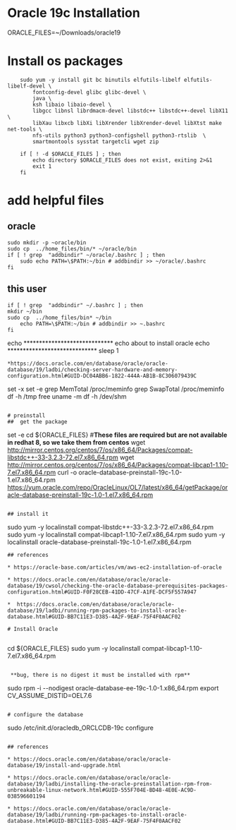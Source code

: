 # Oracle 19c Installation
ORACLE_FILES=~/Downloads/oracle19
# Install os packages

~~~
    sudo yum -y install git bc binutils elfutils-libelf elfutils-libelf-devel \
        fontconfig-devel glibc glibc-devel \
        java \
        ksh libaio libaio-devel \
        libgcc libnsl librdmacm-devel libstdc++ libstdc++-devel libX11 \
        libXau libxcb libXi libXrender libXrender-devel libXtst make net-tools \
        nfs-utils python3 python3-configshell python3-rtslib  \
        smartmontools sysstat targetcli wget zip 

    if [ ! -d $ORACLE_FILES ] ; then
        echo directory $ORACLE_FILES does not exist, exiting 2>&1
        exit 1
    fi 
~~~

# add helpful files

## oracle 
~~~
sudo mkdir -p ~oracle/bin
sudo cp  ../home_files/bin/* ~/oracle/bin
if [ ! grep  "addbindir" ~/oracle/.bashrc ] ; then
    sudo echo PATH=\$PATH:~/bin # addbindir >> ~/oracle/.bashrc
fi
~~~
## this user  
~~~
if [ ! grep  "addbindir" ~/.bashrc ] ; then
mkdir ~/bin
sudo cp  ../home_files/bin* ~/bin
    echo PATH=\$PATH:~/bin # addbindir >> ~.bashrc
fi 
~~~
echo *****************************
echo about to install oracle
echo *****************************
sleep 1
~~~
*https://docs.oracle.com/en/database/oracle/oracle-database/19/ladbi/checking-server-hardware-and-memory-configuration.html#GUID-DC04ABB6-1822-444A-AB1B-8C306079439C

~~~
set -x
set -e
grep MemTotal /proc/meminfo
grep SwapTotal /proc/meminfo
df -h /tmp
free
uname -m
df -h /dev/shm
~~~

# preinstall 
##  get the package
~~~
set -e 
cd ${ORACLE_FILES}
 #**These files are required but are not available in redhat 8, so we take them from centos**
wget http://mirror.centos.org/centos/7/os/x86_64/Packages/compat-libstdc++-33-3.2.3-72.el7.x86_64.rpm
wget http://mirror.centos.org/centos/7/os/x86_64/Packages/compat-libcap1-1.10-7.el7.x86_64.rpm
curl -o oracle-database-preinstall-19c-1.0-1.el7.x86_64.rpm \
    https://yum.oracle.com/repo/OracleLinux/OL7/latest/x86_64/getPackage/oracle-database-preinstall-19c-1.0-1.el7.x86_64.rpm
~~~

## install it 
~~~
sudo yum -y localinstall compat-libstdc++-33-3.2.3-72.el7.x86_64.rpm
sudo yum -y localinstall compat-libcap1-1.10-7.el7.x86_64.rpm
sudo yum -y localinstall oracle-database-preinstall-19c-1.0-1.el7.x86_64.rpm 
~~~
## references

* https://oracle-base.com/articles/vm/aws-ec2-installation-of-oracle

* https://docs.oracle.com/en/database/oracle/oracle-database/19/cwsol/checking-the-oracle-database-prerequisites-packages-configuration.html#GUID-F0F28CEB-41DD-47CF-A1FE-DCF5F557A947

*  https://docs.oracle.com/en/database/oracle/oracle-database/19/ladbi/running-rpm-packages-to-install-oracle-database.html#GUID-BB7C11E3-D385-4A2F-9EAF-75F4F0AACF02

# Install Oracle
   
~~~
cd ${ORACLE_FILES}
sudo yum -y localinstall  compat-libcap1-1.10-7.el7.x86_64.rpm 
~~~
  
 **bug, there is no digest it must be installed with rpm** 
~~~
sudo rpm -i --nodigest oracle-database-ee-19c-1.0-1.x86_64.rpm
export CV_ASSUME_DISTID=OEL7.6
~~~

# configure the database
~~~
sudo /etc/init.d/oracledb_ORCLCDB-19c configure
~~~

## references

* https://docs.oracle.com/en/database/oracle/oracle-database/19/install-and-upgrade.html

* https://docs.oracle.com/en/database/oracle/oracle-database/19/ladbi/installing-the-oracle-preinstallation-rpm-from-unbreakable-linux-network.html#GUID-555F704E-BD48-4E0E-AC9D-038596601194

* https://docs.oracle.com/en/database/oracle/oracle-database/19/ladbi/running-rpm-packages-to-install-oracle-database.html#GUID-BB7C11E3-D385-4A2F-9EAF-75F4F0AACF02
